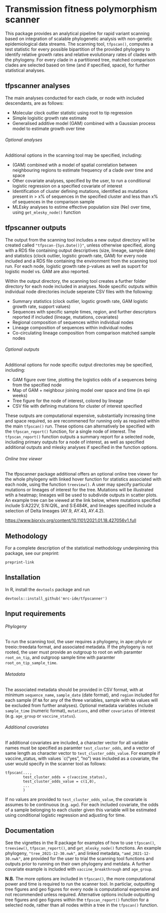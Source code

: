 
<!-- README.md is generated from README.Rmd. Please edit that file -->

# Transmission fitness polymorphism scanner

This package provides an analytical pipeline for rapid variant scanning
based on integration of scalable phylogenetic analysis with non-genetic
epidemiological data streams. The scanning tool, `tfpscan()`, computes a
test statistic for every possible bipartition of the provided phylogeny
to identify relative growth rates and relative evolutionary rates of
clades with the phylogeny. For every clade in a partitioned tree,
matched comparison clades are selected based on time (and if specified,
space), for further statistical analyses.

## tfpscanner analyses

The main analyses conducted for each clade, or node with included
descendants, are as follows:

  - Molecular clock outlier statistic using root to tip regression
  - Simple logisitic growth rate estimate
  - Generalised additive model (GAM) combined with a Gaussian process
    model to estimate growth over time

###### Optional analyses

Additional options in the scanning tool may be specified, including:

  - (GAM) combined wtih a model of spatial correlation between
    neighbouring regions to estimate frequency of a clade over time and
    space
  - Other covariate analyses, specified by the user, to run a
    conditional logistic regression on a specified covariate of interest
  - Identification of cluster defining mutations, identified as
    mutations present in \> x% of sequences in the specified cluster and
    less than x% of sequences in the comparison sample
  - MLEsky analyses to estime effective population size (Ne) over time,
    using `get_mlesky_node()` function

## tfpscanner outputs

The output from the scanning tool includes a new output directory will
be created called `"tfpscan-{Sys.Date()}"`, unless otherwise specified,
along with a RDS file containing output descriptives (size, lineage,
sample date) and statistics (clock outlier, logistic growth rate, GAM)
for every node included and a RDS file containing the environment from
the scanning tool run. For each node, logistic growth rate p-values as
well as suport for logistic model vs. GAM are also reported.

Within the output directory, the scanning tool creates a further folder
directory for each node included in analyses. Node specific outputs
within individual node directories include seperate CSV files with the
following:

  - Summary statistics (clock outlier, logstic growth rate, GAM logistic
    growth rate, support values)
  - Sequences with specific sample times, region, and further
    descriptors reported if included (lineage, mutations, covariates)
  - Regional composition of sequences within individual nodes
  - Lineage composition of sequences within individual nodes
  - Co-circulating lineage composition from comparison matched sample
    nodes

###### Optional outputs

Additional options for node specific output directories may be
specified, including:

  - GAM figure over time, plotting the logistics odds of a sequences
    being from the specified node
  - Map of GAM + neighbour joining model over space and time (in epi
    weeks)
  - Tree figure for the node of interest, colored by lineage
  - CSV file with defining mutations for cluster of interest specified

These outputs are computational expensive, substantially increasing time
and space required, so are recommened for running only as required
within the main `tfpscan()` run. These options can alternatively be
specified with the `tfpscan_report()` function, for a single node of
interest. The `tfpscan_report()` function outputs a summary report for a
selected node, including primary outputs for a node of interest, as well
as specified additional outputs and mlesky analyses if specified in the
function options.

###### Online tree viewer

The tfpscanner package additional offers an optional online tree viewer
for the whole phylogeny with linked hover function for statistics
associated with each node, using the function `treeview()`. A user may
specify particular mutations or lineages of interest for the tree.
Mutations will be illustrated wtih a heatmap; lineages will be used to
subdivide outputs in scatter plots. An example tree can be viewed at the
link below, where mutations specified include S:A222V, S:N:Q9L, and
S:E484K, and lineages specified include a selection of Delta lineages
(AY.9, AY.43, AY.4.2).

<https://www.biorxiv.org/content/10.1101/2021.01.18.427056v1.full>

## Methodology

For a complete description of the statistical methodology underpinning
this package, see our preprint:

`preprint-link`

## Installation

In R, install the `devtools` package and run

    devtools::install_github('mrc-ide/tfpscanner')

## Input requirements

###### Phylogeny

To run the scanning tool, the user requires a phylogeny, in ape::phylo
or treeio::treedata format, and associated metadata. If the phylogeny is
not rooted, the user must provide an outgroup to root on wtih paramter
`root_on_tip`, and outgroop sample time with paramter
`root_on_tip_sample_time`.

###### Metadata

The associated metadata should be provided in CSV format, with at
minimum `sequence_name`, `sample_date` (date format), and `region`
included for each sample (if `NA` for any of the three variables, sample
with `NA` values will be excluded from further analyses). Optional
metadata variables include `sample_time` (numeric format), `mutations`,
and other `covariates` of interest (e.g. `age_group` or
`vaccine_status`).

###### Additional covariates

If additional covariates are included, a character vector for all
variable names must be specified as paramter `test_cluster_odds`, and a
vector of same length as character vector to `test_cluster_odds_value`.
For example if vaccine\_status, with values \`c(“yes”, “no”) was
included as a covariate, the user would specify in the scanner tool as
follows:

    tfpscan(..., 
            test_cluster_odds = c(vaccine_status),
            test_cluster_odds_value = c(1,0),
            ...
            )

If no values are provided to `test_cluster_odds_value`, the covariate is
assumes to be continuous (e.g. `age`). For each included covariate, the
odds of a sample belonging to each cluster given this variable will be
estimated using conditional logistic regression and adjusting for time.

## Documentation

See the vignettes in the R package for examples of how to use
`tfpscan()`, `treeview()`, `tfpscan_report()`, and `get_mlesky_node()`
functions. An example phylogeny, `"tree_2021-12-30.nwk"`, and linked
metadata, `"amd_2021-12-30.nwk"`, are provided for the user to trial the
scanning tool functions and outputs prior to running on their own
phylogeny and metdata. A further covariate example is included with
`vaccine_breakthrough` and `age_group`.

**N.B.** The more options are included in `tfpscan()`, the more
computational power and time is required to run the scanner tool. In
particlar, outputting tree figures and geo figures for every node is
computational expensive and not recommended unless required. Alternative
options include outputting tree figures and geo figures within the
`tfpscan_report()` function for a selected node, rather than all nodes
within a tree in the `tfpscan()` function.
